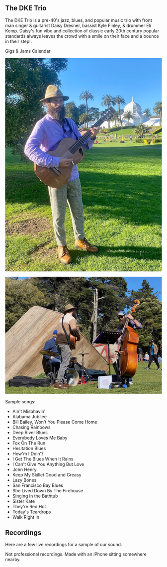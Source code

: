 
<div class="container text-center">
  <h2>The DKE Trio</h2>
</div>

The DKE Trio is a pre-40's jazz, blues, and popular music trio with front man singer & guitarist Daisy Dresner, bassist Kyle Finley, & drummer Eli Kemp. Daisy's fun vibe and collection of classic early 20th century popular standards always leaves the crowd with a smile on their face and a bounce in their step!.

<div class="container text-center">
  <p><router-link to="/music">Gigs & Jams Calendar</router-link></p>

![Daisy in Golden Gate Park](../../../../media/images/articles/Daisy-in-GG-Park.jpeg)

![DKE in Golden Gate Park](../../../../media/images/articles/DKE-Trio.jpeg)

</div>

Sample songs:
- Ain't Misbhavin'
- Alabama Jubilee
- Bill Bailey, Won't You Please Come Home
- Chasing Rainbows
- Deep River Blues
- Everybody Loves Me Baby
- Fox On The Run
- Hesitation Blues
- How'm I Doin'?
- I Get The Blues When It Rains
- I Can't Give You Anything But Love
- John Henry
- Keep My Skillet Good and Greasy
- Lazy Bones
- San Francisco Bay Blues
- She Lived Down By The Firehouse
- Singing In the Bathtub
- Sister Kate
- They're Red Hot
- Today's Teardrops
- Walk Right In


<div class="container text-center">
  <h2>Recordings</h2>
  <p>Here are a few live recordings for a sample of our sound.</p>
  <p>Not professional recordings. Made with an iPhone sitting somewhere nearby.</p>

  <media-player :tracks="this.$parent.dke_tracks"></media-player>
</div>
